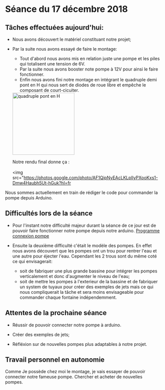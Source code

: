 # Séance du 17 décembre 2018
## Tâches effectuées aujourd'hui:
+ Nous avons découvert le matériel constituant notre projet;

+ Par la suite nous avons essayé de faire le montage:
  - Tout d'abord nous avons mis en relation juste une pompe et les piles qui totalisent une tension de 6V.
  - Par la suite nous avons booster note pompe à 12V pour ainsi le faire fonctionner.
  - Enfin nous avons fini notre montage en intégrant le quadruple demi pont en H qui nous sert de diodes de roue libre et empêche le composant de court-cicuiter.
  <img src="https://github.com/NalyJ/Fountain-Arduino/blob/master/Documents/Capture%20d'%C3%A9cran%202018-12-18%2015.05.55.png" alt="quadruple pont en H" height="200"/>
  
  Notre rendu final donne ça :
  <br></br>
  <img src="https://photos.google.com/photo/AF1QipNyEAcLKLplIyPXooKxs1-Dmw4Haubh5Ut-hGuk?hl=fr
  
 Nous sommes actuellement en train de rédiger le code pour commander la pompe depuis Arduino.
 
 ## Difficultés lors de la séance
 
 + Pour l'instant notre difficulté majeur durant la séance de ce jour est de pouvoir faire fonctionner notre pompe depuis notre arduino.
    <a href="https://github.com/NalyJ/Fountain-Arduino/blob/master/Code/projet_arduio.ino">Programme connexion pompe</a>
  
 + Ensuite la deuxième difficulté c'était le modèle des pompes. En effet nous avons découvert que les pompes ont un trou pour rentrer l'eau et une autre pour éjecter l'eau. Cependant les 2 trous sont du même coté ce qui envisagerait:
    - soit de fabriquer une plus grande bassine pour intégrer les pompes verticalement et donc d'augmenter le niveau de l'eau;
    - soit de mettre les pompes à l'exterieur de la bassine et de fabriquer un system de tuyaux pour créer des exemples de jets mais ce qui nous compliquerait la tâche et sera moins envisageable pour commander chaque fontaine indépendemment.
    
    
## Attentes de la prochaine séance

+ Réussir de pouvoir connecter notre pompe à arduino.

+ Créer des exemples de jets;

+ Réfléxion sur de nouvelles pompes plus adaptables à notre projet.

## Travail personnel en autonomie

Comme Je possède chez moi le montage, je vais essayer de  pouvoir connecter notre fameuse pompe.
Chercher et acheter de nouvelles pompes.
